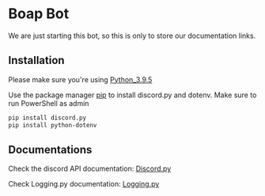 # Boap Bot

We are just starting this bot, so this is  only to store our  documentation links.

## Installation

Please make sure you're using [Python_3.9.5](https://www.python.org/downloads/release/python-395/)

Use the package manager [pip](https://pip.pypa.io/en/stable/) to install discord.py and dotenv.
Make sure to run PowerShell as admin

```bash
pip install discord.py
pip install python-dotenv
```

## Documentations

Check the discord API documentation: [Discord.py](https://discordpy.readthedocs.io/en/stable/intro.html)

Check Logging.py documentation: [Logging.py](https://docs.python.org/pt-br/3/howto/logging.html)
